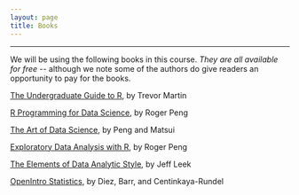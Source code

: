 ```yaml
---
layout: page
title: Books
---
```


---

We will be using the following books in this course.  *They are all available for free* -- although we note some of the authors do give readers an opportunity to pay for the books.

[The Undergraduate Guide to R](http://genomine.org/papers/undergradguidetoR.pdf), by Trevor Martin

[R Programming for Data Science](https://leanpub.com/rprogramming), by Roger Peng

[The Art of Data Science](https://leanpub.com/artofdatascience), by Peng and Matsui

[Exploratory Data Analysis with R](https://leanpub.com/exdata), by Roger Peng

[The Elements of Data Analytic Style](https://leanpub.com/datastyle), by Jeff Leek

[OpenIntro Statistics](https://www.openintro.org/stat/), by Diez, Barr, and Centinkaya-Rundel
